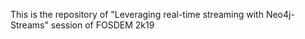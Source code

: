 This is the repository of "Leveraging real-time streaming with Neo4j-Streams" session of FOSDEM 2k19